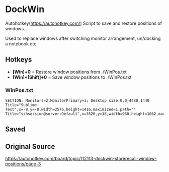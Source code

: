 # DockWin
Autohotkey(https://autohotkey.com/) Script to save and restore positions of windows.

Used to replace windows after switching monitor arrangement, un/docking a notebook etc.

## Hotkeys

- **[Win]+0** = Restore window positions from ./WinPos.txt
- **[Win]+[Shift]+0** = Save window positions to ./WinPos.txt

### WinPos.txt

```
SECTION: Monitors=2,MonitorPrimary=1; Desktop size:0,0,4480,1440
Title="Sublime Text",x=-8,y=-8,width=2576,height=1416,maximized=1,path=""
Title="sshsession@server:Default",x=3520,y=18,width=960,height=1062,maximized=0,path=""
```

## Saved

## Original Source
https://autohotkey.com/board/topic/112113-dockwin-storerecall-window-positions/page-3
